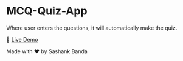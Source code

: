 # MCQ-Quiz-App

Where user enters the questions, it will automatically make the quiz.

🔗 [Live Demo](https://moonlit-wisp-8f743e.netlify.app/)

Made with ❤️ by Sashank Banda

